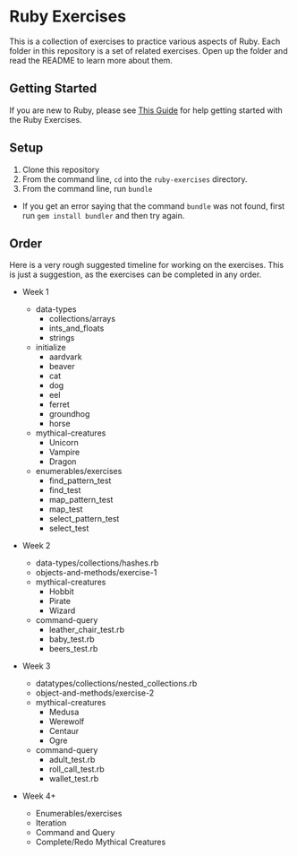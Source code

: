 # Ruby Exercises

This is a collection of exercises to practice various aspects of Ruby. Each folder in this repository is a set of related exercises. Open up the folder and read the README to learn more about them.

## Getting Started

If you are new to Ruby, please see [This Guide](https://gist.github.com/josh-works/ac68a974cb9e0d73d663ea6c8cf3e8d8) for help getting started with the Ruby Exercises.

## Setup

1. Clone this repository
1. From the command line, `cd` into the `ruby-exercises` directory.
1. From the command line, run `bundle`
  * If you get an error saying that the command `bundle` was not found, first run `gem install bundler` and then try again.

## Order

Here is a very rough suggested timeline for working on the exercises. This is just a suggestion, as the exercises can be completed in any order.

* Week 1
  * data-types
    * collections/arrays
    * ints_and_floats
    * strings
  * initialize
    * aardvark
    * beaver
    * cat
    * dog
    * eel
    * ferret
    * groundhog
    * horse
  * mythical-creatures
    * Unicorn
    * Vampire
    * Dragon
  * enumerables/exercises
    * find_pattern_test
    * find_test
    * map_pattern_test
    * map_test
    * select_pattern_test
    * select_test

* Week 2
  * data-types/collections/hashes.rb
  * objects-and-methods/exercise-1
  * mythical-creatures
    * Hobbit
    * Pirate
    * Wizard
  * command-query
    * leather_chair_test.rb
    * baby_test.rb
    * beers_test.rb

* Week 3
  * datatypes/collections/nested_collections.rb
  * object-and-methods/exercise-2
  * mythical-creatures
    * Medusa
    * Werewolf
    * Centaur
    * Ogre
  * command-query
    * adult_test.rb
    * roll_call_test.rb
    * wallet_test.rb

* Week 4+
	* Enumerables/exercises
	* Iteration
	* Command and Query
	* Complete/Redo Mythical Creatures
